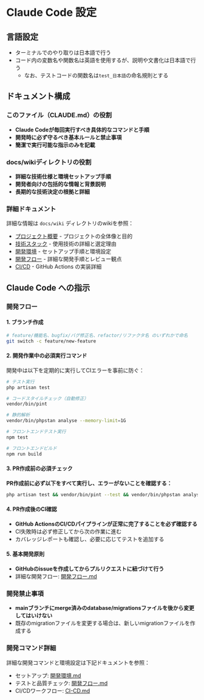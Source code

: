 # Claude Code 設定

## 言語設定
- ターミナルでのやり取りは日本語で行う
- コード内の変数名や関数名は英語を使用するが、説明や文書化は日本語で行う
    - なお、テストコードの関数名は`test_日本語`の命名規則とする

## ドキュメント構成

### このファイル（CLAUDE.md）の役割
- **Claude Codeが毎回実行すべき具体的なコマンドと手順**
- **開発時に必ず守るべき基本ルールと禁止事項**
- **簡潔で実行可能な指示のみを記載**

### docs/wikiディレクトリの役割
- **詳細な技術仕様と環境セットアップ手順**
- **開発者向けの包括的な情報と背景説明**
- **長期的な技術決定の根拠と詳細**

### 詳細ドキュメント
詳細な情報は `docs/wiki` ディレクトリのwikiを参照：
- [プロジェクト概要](docs/wiki/プロジェクト概要.md) - プロジェクトの全体像と目的
- [技術スタック](docs/wiki/技術スタック.md) - 使用技術の詳細と選定理由
- [開発環境](docs/wiki/開発環境.md) - セットアップ手順と環境設定
- [開発フロー](docs/wiki/開発フロー.md) - 詳細な開発手順とレビュー観点
- [CI/CD](docs/wiki/CI-CD.md) - GitHub Actions の実装詳細

## Claude Code への指示

### 開発フロー

#### 1. ブランチ作成
```bash
# feature/機能名、bugfix/バグ修正名、refactor/リファクタ名 のいずれかで命名
git switch -c feature/new-feature
```

#### 2. 開発作業中の必須実行コマンド
開発中は以下を定期的に実行してCIエラーを事前に防ぐ：
```bash
# テスト実行
php artisan test

# コードスタイルチェック（自動修正）
vendor/bin/pint

# 静的解析
vendor/bin/phpstan analyse --memory-limit=1G

# フロントエンドテスト実行
npm test

# フロントエンドビルド
npm run build
```

#### 3. PR作成前の必須チェック
**PR作成前に必ず以下をすべて実行し、エラーがないことを確認する：**
```bash
php artisan test && vendor/bin/pint --test && vendor/bin/phpstan analyse --memory-limit=1G && npm test && npm run build
```

#### 4. PR作成後のCI確認
- **GitHub ActionsのCI/CDパイプラインが正常に完了することを必ず確認する**
- CI失敗時は必ず修正してから次の作業に進む
- カバレッジレポートも確認し、必要に応じてテストを追加する

#### 5. 基本開発原則
- **GitHubのissueを作成してからプルリクエストに紐づけて行う**
- 詳細な開発フロー: [開発フロー.md](docs/wiki/開発フロー.md)

### 開発禁止事項
- **mainブランチにmerge済みのdatabase/migrationsファイルを後から変更してはいけない**
- 既存のmigrationファイルを変更する場合は、新しいmigrationファイルを作成する

### 開発コマンド詳細
詳細な開発コマンドと環境設定は下記ドキュメントを参照：
- セットアップ: [開発環境.md](docs/wiki/開発環境.md)
- テストと品質チェック: [開発フロー.md](docs/wiki/開発フロー.md)
- CI/CDワークフロー: [CI-CD.md](docs/wiki/CI-CD.md)